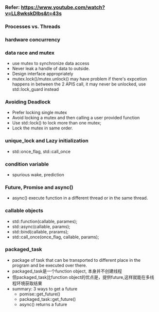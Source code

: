 ###  Refer: https://www.youtube.com/watch?v=LL8wkskDlbs&t=43s
### Processes vs. Threads
### hardware concurrency
### data race and mutex
- use mutex to synchronize data access
- Never leak a handle of data to outside.
- Design interface appropriately
- mutex.lock()/mutex.unlock() may have problem if there's expcetion happens in between the 2 APIS call, it may never be unlocked, use std::lock_guard instead
### Avoiding Deadlock  
- Prefer locking single mutex
- Avoid locking a mutex and then calling a user provided function
- Use std::lock() to lock more than one mutex;
- Lock the mutex in same order.
### unique_lock and Lazy initialization
- std::once_flag, std::call_once
### condition variable
- spurious wake,  prediction
### Future, Promise and async()
- async() execute function in a different thread or in the same thread.
### callable objects
- std::function(callable, parames);
- std::async(callable, params);
- std::bind(callable, prarams);
- std::call_once(once_flag, callable, params);
### packaged_task
- package of task that can be transported to different place in the program and be executed over there.
- packaged_task是一个function object, 本身并不创建线程 
- 但packaged_task比function object的优点是，提供future,这样就能在多线程环境获取结果
- summary: 3 ways to get a future
  - pomise::get_future()
  - packaged_task::get_future()
  - async() returns a future